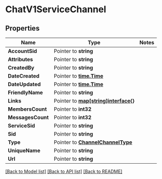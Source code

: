 # ChatV1ServiceChannel

## Properties
Name | Type | Notes
------------ | ------------- | -------------
**AccountSid** | Pointer to **string** | 
**Attributes** | Pointer to **string** | 
**CreatedBy** | Pointer to **string** | 
**DateCreated** | Pointer to [**time.Time**](time.Time.md) | 
**DateUpdated** | Pointer to [**time.Time**](time.Time.md) | 
**FriendlyName** | Pointer to **string** | 
**Links** | Pointer to [**map[string]interface{}**](.md) | 
**MembersCount** | Pointer to **int32** | 
**MessagesCount** | Pointer to **int32** | 
**ServiceSid** | Pointer to **string** | 
**Sid** | Pointer to **string** | 
**Type** | Pointer to [**ChannelChannelType**](channel_channel_type.md) | 
**UniqueName** | Pointer to **string** | 
**Url** | Pointer to **string** | 

[[Back to Model list]](../README.md#documentation-for-models) [[Back to API list]](../README.md#documentation-for-api-endpoints) [[Back to README]](../README.md)


